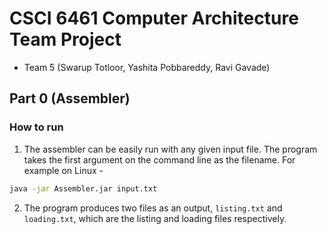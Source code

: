 # CSCI 6461 Computer Architecture Team Project

- Team 5 (Swarup Totloor, Yashita Pobbareddy, Ravi Gavade)

## Part 0 (Assembler)

### How to run
1. The assembler can be easily run with any given input file. The program takes the first argument on the command line as the filename. For example on Linux - 
```bash
java -jar Assembler.jar input.txt
```

2. The program produces two files as an output, `listing.txt` and `loading.txt`, which are the listing and loading files respectively.